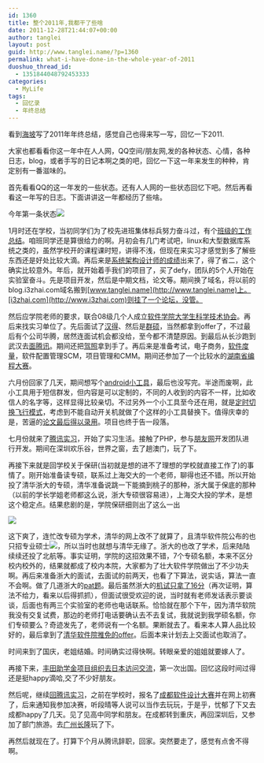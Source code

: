 ```yaml
---
id: 1360
title: 整个2011年,我都干了些啥
date: 2011-12-28T21:44:07+00:00
author: tanglei
layout: post
guid: http://www.tanglei.name/?p=1360
permalink: what-i-have-done-in-the-whole-year-of-2011
duoshuo_thread_id:
  - 1351844048792453333
categories:
  - MyLife
tags:
  - 回忆录
  - 年终总结
---
```

看到[海坡](http://haipo.me/)写了2011年年终总结，感觉自己也得来写一写，回忆一下2011.

大家也都看看你这一年中在人人网，QQ空间/朋友网,发的各种状态、心情，各种日志，blog，或者手写的日记本啊之类的吧，回忆一下这一年来发生的种种，肯定别有一番滋味的。

首先看看QQ的这一年发的一些状态。还有人人网的一些状态回忆下吧。然后再看看这一年写的日志。下面讲讲这一年都经历了些啥。

今年第一条状态![](http://www.tanglei.name/wp-content/uploads/2011/12/122811_1343_20111.png)

1月时还在学校，当初同学们为了校先进班集体标兵努力奋斗过，有个[班级的工作总结](http://www.tanglei.name/2010-2011work-summary-monitor/)。咱班同学还是算很给力的啊。月初会有几门考试吧，linux和大型数据库系统之类的，虽然学校开的课程课时短，讲得不浅，但现在来实习才感觉到多了解些东西还是好处比较大滴。再后来是[系统架构设计师的成绩](http://www.tanglei.name/2010-system-artch-score/)出来了，得了省二，这个确实比较意外。年后，就开始着手我们的项目了，买了defy，团队的5个人开始在实验室奋斗。先是项目开发，然后是中期文档，论文等。期间换了域名，将以前的blog.i3zhai.com域名搬到[www.tanglei.name](http://www.tanglei.name)上。[i3zhai.com](http://www.i3zhai.com)则挂了一个论坛，没管。

然后应学院老师的要求，联合08级几个人成立[软件学院大学生科学技术协会](http://www.tanglei.name/sperk_in_kexie/)。再后来找实习单位了。先后面试了[汉得](http://www.tanglei.name/interview_hand/)、然后是[群硕](http://www.tanglei.name/interview_qunshuo/)，当然都拿到offer了，不过最后有个公司华腾，居然连面试机会都没给，至今都不清楚原因。到最后从长沙跑到武汉去[面腾讯](http://www.tanglei.name/2011-tencent-first-interview/)。期间还把[驾照](http://www.tanglei.name/my-drivers-license/)拿到手了。再后来是准备考试，电子商务，[软件度量](http://www.tanglei.name/category/software-engineering/software-metrics/)，软件配置管理SCM，项目管理和CMM。期间还参加了一个比较水的[湖南省编程大赛](http://www.tanglei.name/the-first-cpc/)。

六月份回家了几天，期间想写个[android小工具](http://www.tanglei.name/category/program-language/android/my-coding-tools/)，最后也没写完。半途而废啊，此小工具用于短信群发，但内容是可以定制的，不同的人收到的内容不一样，比如收信人的名字等，这样显得比较亲切。不过另外一个小工具至今还在用，就是[定时切换飞行模式](http://www.tanglei.name/android-switch-airplanemode-1/)，考虑到不能自动开关机就做了个这样的小工具替换下。值得庆幸的是，苦逼的[论文最后得以录用](http://www.tanglei.name/my-paper-in-cscd/)。项目也终于告一段落。

七月份就来了[腾讯实习](http://www.tanglei.name/category/my-life/internship/)，开始了实习生活。接触了PHP，参与[朋友网](http://www.pengyou.com)开发团队进行开发。期间在深圳欢乐谷，世界之窗，去了趟澳门，玩了下。

再接下来就是回学校关于保研(当初就是想的进不了理想的学校就直接工作了)的事情了。刚开始准备读专硕，联系过上海交大的一个老师，聊得也还不错。所以开始投了清华浙大的专硕，清华准备说跳一下能摘到桃子的那种，浙大属于保底的那种（以前的学长学姐老师都这么说，浙大专硕很容易进），上海交大投的学术，是想这个稳定点。结果悲剧的是，学院保研细则出了这么一出

![](http://www.tanglei.name/wp-content/uploads/2011/12/122811_1343_20112.png)

这下爽了，连忙改专硕为学术，清华的网上改不了就算了，且清华软件院公布的也只招专业硕士![](http://www.tanglei.name/wp-content/uploads/2011/12/122811_1343_20113.png)，所以当时也就想与清华无缘了。浙大的也改了学术，后来陆陆续续还投了北航等。事实证明，学院的这招效果不错，7个专硕名额，本来不区分校内校外的，结果就都成了校内本院，大家都为了壮大软件学院做出了不少功夫啊。再后来准备浙大的面试，去面试的前两天，也看了下算法，说实话，算法一直不会啊。做了几道浙大的[pat题](http://www.tanglei.name/tag/pat/)。最后虽然浙大的[机试只拿了16分](http://www.tanglei.name/the-practise-on-pc-of-postgraduate-in-cs-zju/)（再次证明，算法不给力，看来以后得抓抓），但面试很受欢迎的说，当时就有老师发话表示要谈谈，后面也有两三个实验室的老师也电话联系。恰恰就在那个下午，因为清华软院我没有交复试费，那边的老师打电话要确认去不去复试，我就说到我学硕名额，你们专硕要么？奇迹发先了，老师说有一个名额。果断就去了。看来本人算人品比较好的，最后拿到了[清华软件院推免的offer](http://www.tanglei.name/postgraduate-interview-in-tsinghua/)。后面本来计划去上交面试也取消了。

时间来到了国庆，老姐结婚。时间确实过得快啊。转眼亲爱的姐姐就要嫁人了。

再接下来，[丰田助学金项目组织去日本访问交流](http://www.tanglei.name/tag/%e8%ae%bf%e6%97%a5%e4%ba%a4%e6%b5%81/)，第一次出国。回忆这段时间过得还是挺happy滴哈,交了不少好朋友。

然后呢，继续[回腾讯实习](http://www.tanglei.name/come-back-to-tencent/)，之前在学校时，报名了[成都软件设计大赛](http://www.tanglei.name/to-chengdu-just-for-fun-with-cdsoft/)并在网上初赛了，后来通知我参加决赛，听段晴等人说可以当作去玩玩，于是乎，忧郁了下又去成都happy了几天。见了见高中同学和朋友。在成都转到重庆，再回深圳后，又参加了部门旅游。去[广州长隆](http://www.tanglei.name/come-back-from-chengdu-to-travel-with-tencent/)玩了下。

再然后就现在了。打算下个月从腾讯辞职，回家。突然要走了，感觉有点舍不得啊。
